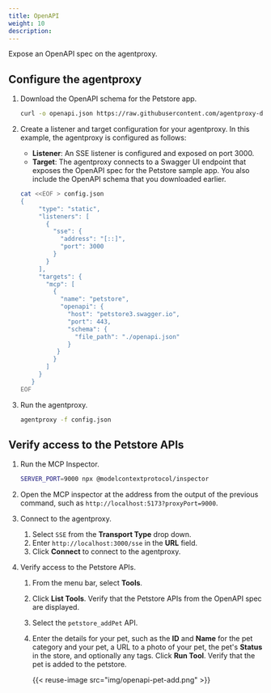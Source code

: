 ```yaml
---
title: OpenAPI
weight: 10
description: 
---
```


Expose an OpenAPI spec on the agentproxy. 

## Configure the agentproxy

1. Download the OpenAPI schema for the Petstore app. 
   ```sh
   curl -o openapi.json https://raw.githubusercontent.com/agentproxy-dev/agentproxy/main/examples/openapi/openapi.json
   ```

2. Create a listener and target configuration for your agentproxy. In this example, the agentproxy is configured as follows: 
   * **Listener**: An SSE listener is configured and exposed on port 3000. 
   * **Target**: The agentproxy connects to a Swagger UI endpoint that exposes the OpenAPI spec for the Petstore sample app. You also include the OpenAPI schema that you downloaded earlier. 
   ```sh
   cat <<EOF > config.json
   {
        "type": "static",
        "listeners": [
          {
            "sse": {
              "address": "[::]",
              "port": 3000
            }
          }
        ],
        "targets": {
          "mcp": [
            {
              "name": "petstore",
              "openapi": {
                "host": "petstore3.swagger.io",
                "port": 443,
                "schema": {
                  "file_path": "./openapi.json"
                }
             }
            }
          ]
        }
      }
   EOF
   ```

3. Run the agentproxy. 
   ```sh
   agentproxy -f config.json
   ```
   
## Verify access to the Petstore APIs

1. Run the MCP Inspector. 
   ```sh
   SERVER_PORT=9000 npx @modelcontextprotocol/inspector
   ```

2. Open the MCP inspector at the address from the output of the previous command, such as `http://localhost:5173?proxyPort=9000`.

3. Connect to the agentproxy. 
   1. Select `SSE` from the **Transport Type** drop down. 
   2. Enter `http://localhost:3000/sse` in the **URL** field. 
   3. Click **Connect** to connect to the agentproxy. 
   
4. Verify access to the Petstore APIs. 
   1. From the menu bar, select **Tools**. 
   2. Click **List Tools**. Verify that the Petstore APIs from the OpenAPI spec are displayed. 
   3. Select the `petstore_addPet` API. 
   4. Enter the details for your pet, such as the **ID** and **Name** for the pet category and your pet, a URL to a photo of your pet, the pet's **Status** in the store, and optionally any tags. Click **Run Tool**. Verify that the pet is added to the petstore. 
      
      {{< reuse-image src="img/openapi-pet-add.png" >}}